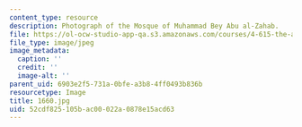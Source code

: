 ```yaml
---
content_type: resource
description: Photograph of the Mosque of Muhammad Bey Abu al-Zahab.
file: https://ol-ocw-studio-app-qa.s3.amazonaws.com/courses/4-615-the-architecture-of-cairo-spring-2002/52cdf825105bac00022a0878e15acd63_1660.jpg
file_type: image/jpeg
image_metadata:
  caption: ''
  credit: ''
  image-alt: ''
parent_uid: 6903e2f5-731a-0bfe-a3b8-4ff0493b836b
resourcetype: Image
title: 1660.jpg
uid: 52cdf825-105b-ac00-022a-0878e15acd63
---
```


